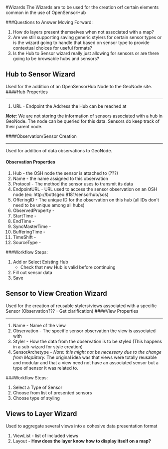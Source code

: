 #Wizards
The Wizards are to be used for the creation orf certain elements 
common in the use of OpenSensorHub

###Questions to Answer Moving Forward:
1. How do layers present themselves when not associated with a map?
1. Are we still supporting saving generic stylers for certain sensor types
or is the wizard going to handle that based on sensor type to provide contextual
choices for useful formats?
1. Is the Hub to Sensor wizard really just allowing for sensors or are there 
going to be browsable hubs and sensors?

Hub to Sensor Wizard
--
Used for the addition of an OpenSensorHub Node to the GeoNode site.
####Hub Properties

---
1. URL - Endpoint the Address the Hub can be reached at

***Note**:* We are not storing the information of sensors associated with a hub in 
GeoNode. The node can be queried for this data. Sensors do keep track of their 
parent node.

####Observation/Sensor Creation

---
Used for addition of data observations to GeoNode.
#### Observation Properties
1. Hub -  the OSH node the sensor is attached to (???)
1. Name - the name assigned to this observation
1. Protocol - The method the sensor uses to transmit its data
1. EndpointURL - URL used to access the sensor observation on an OSH node 
(ex: http://bottsgeo:8181/sensorhub/sos)
1. OfferingID - The unique ID for the observation on this hub 
(all IDs don't need to be unique among all hubs)
1. ObservedProperty - 
1. StartTime - 
1. EndTime - 
1. SyncMasterTime -
1. BufferingTime -
1. TimeShift - 
1. SourceType - 

###Workflow Steps:
1. Add or Select Existing Hub
    * Check that new Hub is valid before continuing
1. Fill out sensor data
1. Save
 
Sensor to View Creation Wizard
-
Used for the creation of reusable stylers/views associated with a specific
Sensor (Observation??? - Get clarification)
####View Properties

---
1. Name - Name of the view
1. Observation - The specific sensor observation the view is associated with
1. Styler - How the data from the observation is to be styled 
(This happens in a sub-wizard for style creation)
1. SensorArchetype - _*Note:* this might not be necessary due to the change from MapStory._ 
The original idea was that views were totally reusable and modular and that a view need 
not have an associated sensor but a type of sensor it was related to.

###Workflow Steps:
1. Select a Type of Sensor
1. Choose from list of presented sensors
1. Choose type of styling

Views to Layer Wizard
-
Used to aggregate several views into a cohesive data presentation format
1. ViewList - list of included views
1. Layout - **How does the layer know how to display itself on a map?**








































